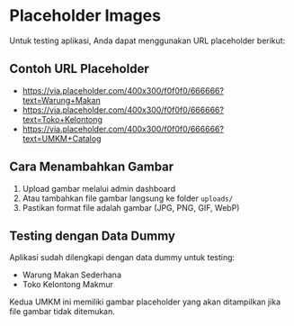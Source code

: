 # Placeholder Images

Untuk testing aplikasi, Anda dapat menggunakan URL placeholder berikut:

## Contoh URL Placeholder
- https://via.placeholder.com/400x300/f0f0f0/666666?text=Warung+Makan
- https://via.placeholder.com/400x300/f0f0f0/666666?text=Toko+Kelontong
- https://via.placeholder.com/400x300/f0f0f0/666666?text=UMKM+Catalog

## Cara Menambahkan Gambar
1. Upload gambar melalui admin dashboard
2. Atau tambahkan file gambar langsung ke folder `uploads/`
3. Pastikan format file adalah gambar (JPG, PNG, GIF, WebP)

## Testing dengan Data Dummy
Aplikasi sudah dilengkapi dengan data dummy untuk testing:
- Warung Makan Sederhana
- Toko Kelontong Makmur

Kedua UMKM ini memiliki gambar placeholder yang akan ditampilkan jika file gambar tidak ditemukan. 
